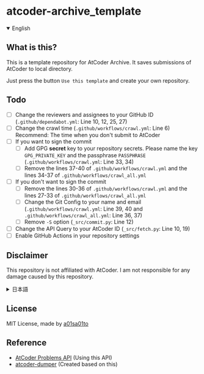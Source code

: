 # atcoder-archive_template

<details open>

<summary>English</summary>

## What is this?

This is a template repository for AtCoder Archive.
It saves submissions of AtCoder to local directory.

Just press the button `Use this template` and create your own repository.

## Todo

- [ ] Change the reviewers and assignees to your GitHub ID (`.github/dependabot.yml`: Line 10, 12, 25, 27)
- [ ] Change the crawl time (`.github/workflows/crawl.yml`: Line 6)<br>Recommend: The time when you don't submit to AtCoder
- [ ] If you want to sign the commit
  - [ ] Add GPG **secret** key to your repository secrets. Please name the key `GPG_PRIVATE_KEY` and the passphrase `PASSPHRASE` (`.github/workflows/crawl.yml`: Line 33, 34)
  - [ ] Remove the lines 37-40 of `.github/workflows/crawl.yml` and the lines 34-37 of `.github/workflows/crawl_all.yml`
- [ ] If you don't want to sign the commit
  - [ ] Remove the lines 30-36 of `.github/workflows/crawl.yml` and the lines 27-33 of `.github/workflows/crawl_all.yml`
  - [ ] Change the Git Config to your name and email (`.github/workflows/crawl.yml`: Line 39, 40 and `.github/workflows/crawl_all.yml`: Line 36, 37)
  - [ ] Remove `-S` option (`_src/commit.py`: Line 12)
- [ ] Change the API Query to your AtCoder ID (`_src/fetch.py`: Line 10, 19)
- [ ] Enable GitHub Actions in your repository settings

## Disclaimer

This repository is not affiliated with AtCoder.
I am not responsible for any damage caused by this repository.

</details>

<details>

<summary>日本語</summary>

## これは何？

AtCoderの提出をローカルに保存するためのテンプレートリポジトリ。

`Use this template`ボタンを押して、自分のリポジトリを作成してください。

## やること

- [ ] レビュアーやアサイン先を自分のGitHub IDに変更する（`.github/dependabot.yml`: Line 10, 12, 25, 27）
- [ ] クロールの時間を変更する（`.github/workflows/crawl.yml`: Line 6）<br>おすすめ: 普段AtCoderに提出しない時間
- [ ] コミットに署名する場合
  - [ ] GPG **秘密鍵** をリポジトリの Secrets に追加する。秘密鍵は `GPG_PRIVATE_KEY`、パスフレーズは `PASSPHRASE` と名前をつけてください(`.github/workflows/crawl.yml`: Line 33, 34)
  - [ ] `.github/workflows/crawl.yml` 37-40行目と `.github/workflows/crawl_all.yml` 34-37行目を削除する
- [ ] コミットに署名しない場合
  - [ ] `.github/workflows/crawl.yml` 30-36行目と `.github/workflows/crawl_all.yml` 27-33行目を削除する
  - [ ] Gitに自分の名前とメールアドレスを設定する (`.github/workflows/crawl.yml`: Line 39, 40 and `.github/workflows/crawl_all.yml`: Line 36, 37)
  - [ ] `-S` オプションを削除 (`_src/commit.py`: Line 12)
- [ ] APIのクエリを自分のAtCoder IDに変更する（`_src/fetch.py`: Line 10, 19）
- [ ] リポジトリの設定でGitHub Actionsを有効にする

## 免責事項

このリポジトリにはAtCoder社は関わっていません。
このリポジトリによって生じた、いかなる損害についても、私は責任を負いません。

</details>

## License

MIT License, made by [a01sa01to](https://github.com/a01sa01to)

## Reference

- [AtCoder Problems API](https://github.com/kenkoooo/AtCoderProblems/blob/master/doc/api.md) (Using this API)
- [atcoder-dumper](https://github.com/yu7400ki/atcoder-dumper) (Created based on this)
